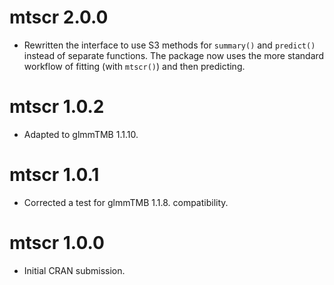 # mtscr 2.0.0

* Rewritten the interface to use S3 methods for `summary()` and `predict()` instead of separate functions. The package now uses the more standard workflow of fitting (with `mtscr()`) and then predicting.

# mtscr 1.0.2

* Adapted to glmmTMB 1.1.10.

# mtscr 1.0.1

* Corrected a test for glmmTMB 1.1.8. compatibility.

# mtscr 1.0.0

* Initial CRAN submission.
